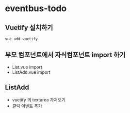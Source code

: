 # eventbus-todo

## Vuetify 설치하기
```
vue add vuetify
```

## 부모 컴포넌트에서 자식컴포넌트 import 하기
* List.vue import
* ListAdd.vue import

## ListAdd
* vuetify 의 textarea 가져오기
* 클릭 이벤트 추가


